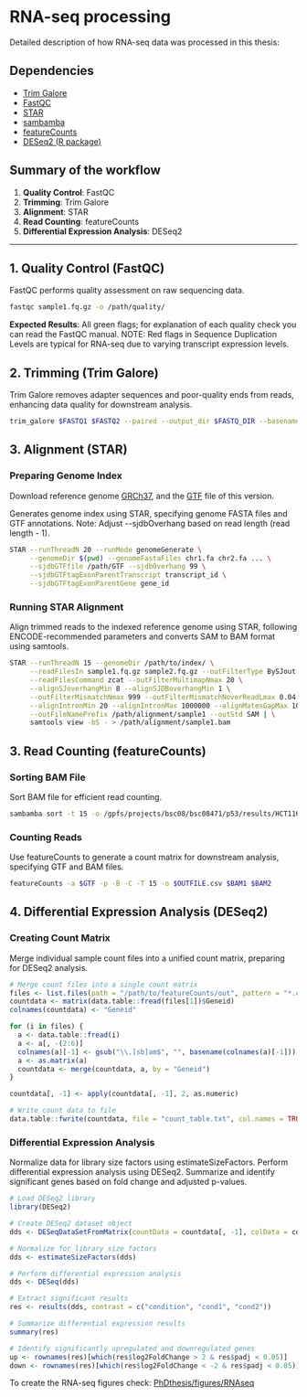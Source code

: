 # RNA-seq processing

Detailed description of how RNA-seq data was processed in this thesis:

## Dependencies

* [Trim Galore](https://github.com/FelixKrueger/TrimGalore)
* [FastQC](https://www.bioinformatics.babraham.ac.uk/projects/fastqc/)
* [STAR](https://github.com/alexdobin/STAR/tree/master)
* [sambamba](https://github.com/biod/sambamba)
* [featureCounts](https://rnnh.github.io/bioinfo-notebook/docs/featureCounts.html)
* [DESeq2 (R package)](https://bioconductor.org/packages/release/bioc/html/DESeq2.html)

## Summary of the workflow

1. **Quality Control**: FastQC
2. **Trimming**: Trim Galore
3. **Alignment**: STAR
4. **Read Counting**: featureCounts
5. **Differential Expression Analysis**: DESeq2

---

## 1. Quality Control (FastQC)
FastQC performs quality assessment on raw sequencing data.

```bash
fastqc sample1.fq.gz -o /path/quality/
```
**Expected Results**: All green flags; for explanation of each quality check you can read the FastQC manual. NOTE: Red flags in Sequence Duplication Levels are typical for RNA-seq due to varying transcript expression levels.

## 2. Trimming (Trim Galore)
Trim Galore removes adapter sequences and poor-quality ends from reads, enhancing data quality for downstream analysis.

```bash
trim_galore $FASTQ1 $FASTQ2 --paired --output_dir $FASTQ_DIR --basename $NAME -a $ADAPTERS -A $ADAPTERS --fastqc_args '--outdir $OUTDIR/quality' --cores $THREADS
```
## 3. Alignment (STAR)

### Preparing Genome Index
Download reference genome [GRCh37](https://ftp.ensembl.org/pub/grch37/current/fasta/homo_sapiens/dna/), and  the [GTF](http://ftp.ensembl.org/pub/grch37/current/gtf/homo_sapiens/) file of this version.

Generates genome index using STAR, specifying genome FASTA files and GTF annotations.
Note: Adjust --sjdbOverhang based on read length (read length - 1).

```bash
STAR --runThreadN 20 --runMode genomeGenerate \
     --genomeDir $(pwd) --genomeFastaFiles chr1.fa chr2.fa ... \
     --sjdbGTFfile /path/GTF --sjdbOverhang 99 \
     --sjdbGTFtagExonParentTranscript transcript_id \
     --sjdbGTFtagExonParentGene gene_id
```

### Running STAR Alignment
Align trimmed reads to the indexed reference genome using STAR, following ENCODE-recommended parameters and converts SAM to BAM format using samtools.

```bash
STAR --runThreadN 15 --genomeDir /path/to/index/ \
     --readFilesIn sample1.fq.gz sample2.fq.gz --outFilterType BySJout \
     --readFilesCommand zcat --outFilterMultimapNmax 20 \
     --alignSJoverhangMin 8 --alignSJDBoverhangMin 1 \
     --outFilterMismatchNmax 999 --outFilterMismatchNoverReadLmax 0.04 \
     --alignIntronMin 20 --alignIntronMax 1000000 --alignMatesGapMax 1000000 \
     --outFileNamePrefix /path/alignment/sample1 --outStd SAM | \
     samtools view -bS - > /path/alignment/sample1.bam
```

## 3. Read Counting (featureCounts)

### Sorting BAM File
Sort BAM file for efficient read counting.

```bash
sambamba sort -t 15 -o /gpfs/projects/bsc08/bsc08471/p53/results/HCT116/Omics/RNA/HCT116_WTNutlin1h/results/RNA/alignment/HCT116_WTNutlin1h_RNA_1.sort.bam /gpfs/projects/bsc08/bsc08471/p53/results/HCT116/Omics/RNA/HCT116_WTNutlin1h/results/RNA/alignment/HCT116_WTNutlin1h_RNA_1.bam
```
### Counting Reads
Use featureCounts to generate a count matrix for downstream analysis, specifying GTF and BAM files.

```bash
featureCounts -a $GTF -p -B -C -T 15 -o $OUTFILE.csv $BAM1 $BAM2
```

## 4. Differential Expression Analysis (DESeq2)

### Creating Count Matrix
Merge individual sample count files into a unified count matrix, preparing for DESeq2 analysis.

```r
# Merge count files into a single count matrix
files <- list.files(path = "/path/to/featureCounts/out", pattern = "*.csv$", recursive = TRUE, full.names = TRUE)
countdata <- matrix(data.table::fread(files[1])$Geneid)
colnames(countdata) <- "Geneid"

for (i in files) {
  a <- data.table::fread(i)
  a <- a[, -(2:6)]
  colnames(a)[-1] <- gsub("\\.[sb]am$", "", basename(colnames(a)[-1]))
  a <- as.matrix(a)
  countdata <- merge(countdata, a, by = "Geneid")
}

countdata[, -1] <- apply(countdata[, -1], 2, as.numeric)

# Write count data to file
data.table::fwrite(countdata, file = "count_table.txt", col.names = TRUE, row.names = FALSE, quote = FALSE, sep = "\t")
```

### Differential Expression Analysis
Normalize data for library size factors using estimateSizeFactors.
Perform differential expression analysis using DESeq2.
Summarize and identify significant genes based on fold change and adjusted p-values.

```r
# Load DESeq2 library
library(DESeq2)

# Create DESeq2 dataset object
dds <- DESeqDataSetFromMatrix(countData = countdata[, -1], colData = coldata, design = ~condition)

# Normalize for library size factors
dds <- estimateSizeFactors(dds)

# Perform differential expression analysis
dds <- DESeq(dds)

# Extract significant results
res <- results(dds, contrast = c("condition", "cond1", "cond2"))

# Summarize differential expression results
summary(res)

# Identify significantly upregulated and downregulated genes
up <- rownames(res)[which(res$log2FoldChange > 2 & res$padj < 0.05)]
down <- rownames(res)[which(res$log2FoldChange < -2 & res$padj < 0.05)]

```

To create the RNA-seq figures check: [PhDthesis/figures/RNAseq](/figures/RNAseq)
